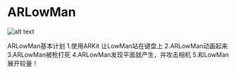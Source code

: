# ARLowMan
![alt text](http://unicreatetech.com/books/arkit_Plugins/IMG_0087.PNG)

ARLowMan基本计划
1.使用ARKit 让LowMan站在键盘上
2.ARLowMan动画起来
3.ARLowMan被枪打死
4.ARLowMan发现平面就产生，并攻击相机
5.和LowMan展开较量！
